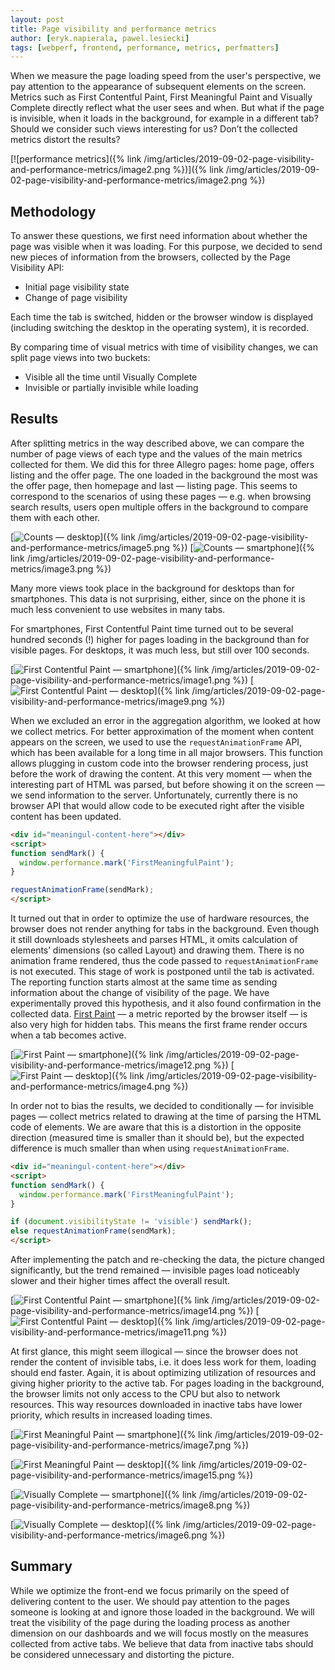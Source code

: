 ```yaml
---
layout: post
title: Page visibility and performance metrics
author: [eryk.napierala, pawel.lesiecki]
tags: [webperf, frontend, performance, metrics, perfmatters]
---
```


When we measure the page loading speed from the user's perspective, we pay attention to the appearance of subsequent
elements on the screen. Metrics such as First Contentful Paint, First Meaningful Paint and Visually Complete directly
reflect what the user sees and when. But what if the page is invisible, when it loads in the background, for example in
a different tab? Should we consider such views interesting for us? Don’t the collected metrics distort the results?

[![performance metrics]({% link /img/articles/2019-09-02-page-visibility-and-performance-metrics/image2.png %})]({% link /img/articles/2019-09-02-page-visibility-and-performance-metrics/image2.png %})

## Methodology

To answer these questions, we first need information about whether the page was visible when it was loading. For this purpose, we decided to send
new pieces of information from the browsers, collected by the Page Visibility API:

* Initial page visibility state
* Change of page visibility

Each time the tab is switched, hidden or the browser window is displayed (including switching the desktop in the operating system), it is recorded.

By comparing time of visual metrics with time of visibility changes, we can split page views into two buckets:

* Visible all the time until Visually Complete
* Invisible or partially invisible while loading

## Results

After splitting metrics in the way described above, we can compare the number of page views of each type and the values of the main metrics
collected for them. We did this for three Allegro pages: home page, offers listing and the offer page. The one loaded in the
background the most was the offer page, then homepage and last — listing page. This seems to correspond to the scenarios of using these
pages — e.g. when browsing search results, users open multiple offers in the background to compare them with each other.

[![Counts — desktop](/img/articles/2019-09-02-page-visibility-and-performance-metrics/image5.png "Counts — desktop")]({% link /img/articles/2019-09-02-page-visibility-and-performance-metrics/image5.png %})
[![Counts — smartphone](/img/articles/2019-09-02-page-visibility-and-performance-metrics/image3.png "Counts — smartphone")]({% link /img/articles/2019-09-02-page-visibility-and-performance-metrics/image3.png %})

Many more views took place in the background for desktops than for smartphones. This data is not surprising, either, since on the phone it is much
less convenient to use websites in many tabs.

For smartphones, First Contentful Paint time turned out to be several hundred seconds (!) higher for pages loading in the background than
for visible pages. For desktops, it was much less, but still over 100 seconds.

[![First Contentful Paint — smartphone](/img/articles/2019-09-02-page-visibility-and-performance-metrics/image1.png "FCP — smartphone")]({% link /img/articles/2019-09-02-page-visibility-and-performance-metrics/image1.png %})
[![First Contentful Paint — desktop](/img/articles/2019-09-02-page-visibility-and-performance-metrics/image9.png "FCP — desktop")]({% link /img/articles/2019-09-02-page-visibility-and-performance-metrics/image9.png %})

When we excluded an error in the aggregation algorithm, we looked at how we collect metrics. For better approximation of the moment when content
appears on the screen, we used to use the ```requestAnimationFrame``` API, which has been available for a long time in all major browsers. This
function allows plugging in custom code into the browser rendering process, just before the work of drawing the content. At this very
moment — when the interesting part of HTML was parsed, but before showing it on the screen — we send information to the server.
Unfortunately, currently there is no browser API that would allow code to be executed right after the visible content has been
updated.

```html
<div id="meaningul-content-here"></div>
<script>
function sendMark() {
  window.performance.mark('FirstMeaningfulPaint');
}

requestAnimationFrame(sendMark);
</script>
```

It turned out that in order to optimize the use of hardware resources, the browser does not render anything for tabs in the background. Even though it
still downloads stylesheets and parses HTML, it omits calculation of elements’ dimensions (so called Layout) and drawing them. There is no
animation frame rendered, thus the code passed to ```requestAnimationFrame``` is not executed. This stage of work is postponed until the tab is
activated. The reporting function starts almost at the same time as sending information about the change of visibility of the page. We have
experimentally proved this hypothesis, and it also found confirmation in the collected data. [First Paint](https://w3c.github.io/paint-timing/#first-paint) — a metric reported by the browser
itself — is also very high for hidden tabs. This means the first frame render occurs when a tab becomes active.

[![First Paint — smartphone](/img/articles/2019-09-02-page-visibility-and-performance-metrics/image12.png "FP — smartphone")]({% link /img/articles/2019-09-02-page-visibility-and-performance-metrics/image12.png %})
[![First Paint — desktop](/img/articles/2019-09-02-page-visibility-and-performance-metrics/image4.png "FP — desktop")]({% link /img/articles/2019-09-02-page-visibility-and-performance-metrics/image4.png %})

In order not to bias the results, we decided to conditionally — for invisible pages — collect metrics related to drawing at the time of
parsing the HTML code of elements. We are aware that this is a distortion in the opposite direction (measured time is smaller than it should be), but
the expected difference is much smaller than when using ```requestAnimationFrame```.

```html
<div id="meaningul-content-here"></div>
<script>
function sendMark() {
  window.performance.mark('FirstMeaningfulPaint');
}

if (document.visibilityState != 'visible') sendMark();
else requestAnimationFrame(sendMark);
</script>
```

After implementing the patch and re-checking the data, the picture changed significantly, but the trend remained — invisible pages
load noticeably slower and their higher times affect the overall result.

[![First Contentful Paint — smartphone](/img/articles/2019-09-02-page-visibility-and-performance-metrics/image14.png "FCP — smartphone")]({% link /img/articles/2019-09-02-page-visibility-and-performance-metrics/image14.png %})
[![First Contentful Paint — desktop](/img/articles/2019-09-02-page-visibility-and-performance-metrics/image11.png "FCP — desktop")]({% link /img/articles/2019-09-02-page-visibility-and-performance-metrics/image11.png %})

At first glance, this might seem illogical — since the browser does not render the content of invisible tabs, i.e. it does less work for
them, loading should end faster. Again, it is about optimizing utilization of resources and giving higher priority to the active tab. For
pages loading in the background, the browser limits not only access to the CPU but also to network resources. This way resources downloaded in inactive tabs have lower priority, which results in increased loading times.

[![First Meaningful Paint — smartphone](/img/articles/2019-09-02-page-visibility-and-performance-metrics/image7.png "FMP — smartphone")]({% link /img/articles/2019-09-02-page-visibility-and-performance-metrics/image7.png %})

[![First Meaningful Paint — desktop](/img/articles/2019-09-02-page-visibility-and-performance-metrics/image15.png "FMP — desktop")]({% link /img/articles/2019-09-02-page-visibility-and-performance-metrics/image15.png %})

[![Visually Complete — smartphone](/img/articles/2019-09-02-page-visibility-and-performance-metrics/image8.png "VC — smartphone")]({% link /img/articles/2019-09-02-page-visibility-and-performance-metrics/image8.png %})

[![Visually Complete — desktop](/img/articles/2019-09-02-page-visibility-and-performance-metrics/image6.png "VC — desktop")]({% link /img/articles/2019-09-02-page-visibility-and-performance-metrics/image6.png %})

## Summary

While we optimize the front-end we focus primarily on the speed of delivering content to the user. We should pay attention to the pages
someone is looking at and ignore those loaded in the background. We will treat the visibility of the page during the loading process as
another dimension on our dashboards and we will focus mostly on the measures collected from active tabs. We believe that data from inactive
tabs should be considered unnecessary and distorting the picture.
<style type="text/css">.post a img{margin: 0 auto;display: block;}</style>
